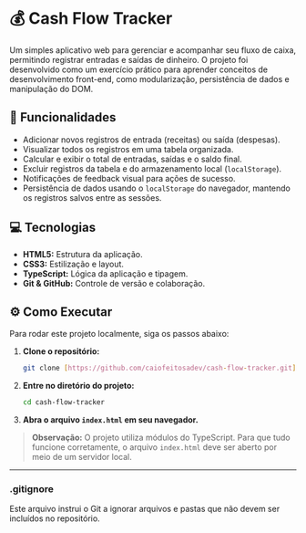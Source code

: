 # 💰 Cash Flow Tracker

Um simples aplicativo web para gerenciar e acompanhar seu fluxo de caixa, permitindo registrar entradas e saídas de dinheiro. O projeto foi desenvolvido como um exercício prático para aprender conceitos de desenvolvimento front-end, como modularização, persistência de dados e manipulação do DOM.

## 🚀 Funcionalidades

- Adicionar novos registros de entrada (receitas) ou saída (despesas).
- Visualizar todos os registros em uma tabela organizada.
- Calcular e exibir o total de entradas, saídas e o saldo final.
- Excluir registros da tabela e do armazenamento local (`localStorage`).
- Notificações de feedback visual para ações de sucesso.
- Persistência de dados usando o `localStorage` do navegador, mantendo os registros salvos entre as sessões.

## 💻 Tecnologias

- **HTML5:** Estrutura da aplicação.
- **CSS3:** Estilização e layout.
- **TypeScript:** Lógica da aplicação e tipagem.
- **Git & GitHub:** Controle de versão e colaboração.

## ⚙️ Como Executar

Para rodar este projeto localmente, siga os passos abaixo:

1.  **Clone o repositório:**
    ```bash
    git clone [https://github.com/caiofeitosadev/cash-flow-tracker.git](https://github.com/caiofeitosadev/cash-flow-tracker.git)
    ```
2.  **Entre no diretório do projeto:**
    ```bash
    cd cash-flow-tracker
    ```
3.  **Abra o arquivo `index.html` em seu navegador.**

> **Observação:** O projeto utiliza módulos do TypeScript. Para que tudo funcione corretamente, o arquivo `index.html` deve ser aberto por meio de um servidor local.

---

### .gitignore

Este arquivo instrui o Git a ignorar arquivos e pastas que não devem ser incluídos no repositório.
